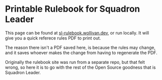 # Printable Rulebook for Squadron Leader

This page can be found at [sl-rulebook.wollivan.dev](https://sl-rulebook.wollivan.dev), or run locally.
It will give you a quick referece rules PDF to print out.

The reason there isn't a PDF saved here, is because the rules may change, and it saves whoever makes the change from having to regenerate the PDF.

Originally the rulebook site was run from a separate repo, but that felt wrong, so here it is to go with the rest of the Open Source goodness that is Squadron Leader.
